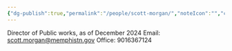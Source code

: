 ```yaml
---
{"dg-publish":true,"permalink":"/people/scott-morgan/","noteIcon":"","created":"2025-05-20T10:31:33.822-05:00"}
---
```


Director of Public works, as of December 2024
Email: scott.morgan@memphistn.gov
Office: 9016367124